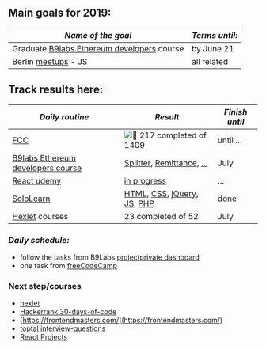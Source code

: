 Main goals for 2019:
----------------------
| *Name of the goal*                            | *Terms until:*          |
| ----------------------------------------------| ----------------------- |
| Graduate [B9labs Ethereum developers](https://academy.b9lab.com/courses/course-v1:B9lab+BLOCKSTARS-ETH-1+2019-03/info) course  | by June 21  |
| Berlin [meetups](https://www.meetup.com/cities/de/berlin/) - JS       | all related     |

Track results here:
-----------------------
| *Daily routine*                 | *Result*               | *Finish until*|
| --------------------------------| ---------------------- |---------------|
| [FCC](https://www.freecodecamp.org/)| ![&#x1F34E;](https://placehold.it/15/f03c15/000000?text=+) 217 completed of 1409| until ... |
| [B9labs Ethereum developers course](https://github.com/Ebazhanov/Ethereum-Developer-Course) | [Splitter](https://github.com/Ebazhanov/smart-contract-splitter-b9lab), [Remittance](https://github.com/Ebazhanov/smart-contract-remittance-b9lab), [...](https://github.com/users/Ebazhanov/projects/1)| July |
| [React udemy](https://www.udemy.com/pro-react-redux) | [in progress](https://bazh.netlify.com/) | ... |
| [SoloLearn](https://www.sololearn.com/)| [HTML](https://monosnap.com/file/3UHwPbjEKfbMSCEYxzbGflLtnAEET3), [CSS](https://monosnap.com/file/8tzfHVmP49ZBc2Z06QQDNRoBqSJq7a), [jQuery](https://monosnap.com/file/8WgS8rect32onubYenP8Uo1oIvQixt), [JS](https://monosnap.com/file/NWyeyML4wFxcelTL4bdamo1H0GLkAG), [PHP](https://monosnap.com/file/TnlLhinTeL4OriRfR9RqtvPOARuEaM)| done |
| [Hexlet](https://ru.hexlet.io/courses) courses | 23 completed of 52 | July |

### *Daily schedule:*
- follow the tasks from B9Labs [project](https://academy.b9lab.com/courses/)[private dashboard](https://github.com/users/Ebazhanov/projects/1)
- one task from  [freeCodeCamp](https://learn.freecodecamp.org/) 

### Next step/courses
- [hexlet](https://ru.hexlet.io/courses/introduction_to_programming)
- [Hackerrank 30-days-of-code](https://www.hackerrank.com/domains/tutorials/30-days-of-code)
- [https://frontendmasters.com/](https://frontendmasters.com/)
- [toptal interview-questions](https://www.toptal.com/javascript/interview-questions)
- [React Projects](https://gist.github.com/ivan-kleshnin/fe542e5f580c3337258df9230aa8d23b)


